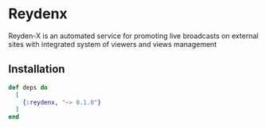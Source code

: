 # Reydenx

Reyden-X is an automated service for promoting live broadcasts on external sites with integrated system of viewers and views management

## Installation

```elixir
def deps do
  [
    {:reydenx, "~> 0.1.0"}
  ]
end
```
